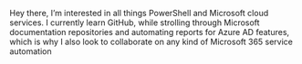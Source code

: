 Hey there, I’m interested in all things PowerShell and Microsoft cloud services. I currently learn GitHub, while strolling through Microsoft documentation repositories and automating reports for Azure AD features, which is why I also look to collaborate on any kind of Microsoft 365 service automation

<!---
DMoenks/DMoenks is a ✨ special ✨ repository because its `README.md` (this file) appears on your GitHub profile.
You can click the Preview link to take a look at your changes.
--->

